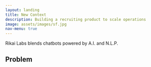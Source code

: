 ```yaml
---
layout: landing
title: New Context
description: Building a recruiting product to scale operations
image: assets/images/sf.jpg
nav-menu: true
---
```

Rikai Labs blends chatbots powered by A.I. and N.L.P.

## Problem
